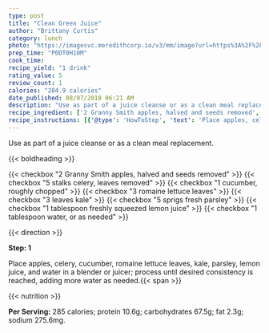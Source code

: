 ```yaml
---
type: post
title: "Clean Green Juice"
author: "Brittany Curtis"
category: lunch
photo: "https://imagesvc.meredithcorp.io/v3/mm/image?url=https%3A%2F%2Fimages.media-allrecipes.com%2Fuserphotos%2F7861710.jpg"
prep_time: "P0DT0H10M"
cook_time: 
recipe_yield: "1 drink"
rating_value: 5
review_count: 1
calories: "284.9 calories"
date_published: 08/07/2018 06:21 AM
description: "Use as part of a juice cleanse or as a clean meal replacement."
recipe_ingredient: ['2 Granny Smith apples, halved and seeds removed', '5 stalks celery, leaves removed', '1 cucumber, roughly chopped', '3 romaine lettuce leaves', '3 leaves kale', '5 sprigs fresh parsley', '1 tablespoon freshly squeezed lemon juice', '1 tablespoon water, or as needed']
recipe_instructions: [{'@type': 'HowToStep', 'text': 'Place apples, celery, cucumber, romaine lettuce leaves, kale, parsley, lemon juice, and water in a blender or juicer; process until desired consistency is reached, adding more water as needed.\n'}]
---
```


Use as part of a juice cleanse or as a clean meal replacement. 

{{< boldheading >}}

{{< checkbox "2  Granny Smith apples, halved and seeds removed" >}}
{{< checkbox "5 stalks celery, leaves removed" >}}
{{< checkbox "1  cucumber, roughly chopped" >}}
{{< checkbox "3  romaine lettuce leaves" >}}
{{< checkbox "3 leaves kale" >}}
{{< checkbox "5 sprigs fresh parsley" >}}
{{< checkbox "1 tablespoon freshly squeezed lemon juice" >}}
{{< checkbox "1 tablespoon water, or as needed" >}}


{{< direction >}}

**Step: 1**

Place apples, celery, cucumber, romaine lettuce leaves, kale, parsley, lemon juice, and water in a blender or juicer; process until desired consistency is reached, adding more water as needed.{{< span >}}

{{< nutrition >}}

**Per Serving:** 285 calories; protein 10.6g; carbohydrates 67.5g; fat 2.3g; sodium 275.6mg.